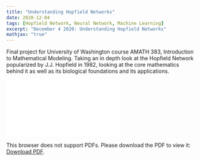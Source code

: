```yaml
---
title: "Understanding Hopfield Networks"
date: 2020-12-04
tags: [Hopfield Network, Neural Network, Machine Learning]
excerpt: "December 4 2020: Understanding Hopfield Networks"
mathjax: "true"
---
```

<p>
Final project for University of Washington course AMATH 383, Introduction to Mathematical Modeling. 
Taking an in depth look at the Hopfield Network popularized by J.J. Hopfield in 1982, looking at the core mathematics behind it
as well as its biological foundations and its applications.
</p>

<object data="/images/STAT 403 - Final Paper.pdf" type="application/pdf" width="300%" height="400%">
    <embed src="/images/STAT 403 - Final Paper.pdf">
        <p>This browser does not support PDFs. Please download the PDF to view it: <a href="http://yoursite.com/the.pdf">Download PDF</a>.</p>
    </embed>
</object>
